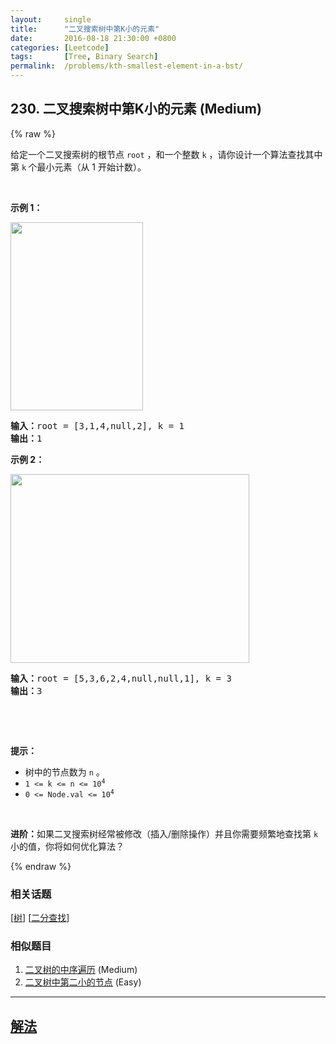 ```yaml
---
layout:     single
title:      "二叉搜索树中第K小的元素"
date:       2016-08-18 21:30:00 +0800
categories: [Leetcode]
tags:       [Tree, Binary Search]
permalink:  /problems/kth-smallest-element-in-a-bst/
---
```


## 230. 二叉搜索树中第K小的元素 (Medium)

{% raw %}

<p>给定一个二叉搜索树的根节点 <code>root</code> ，和一个整数 <code>k</code> ，请你设计一个算法查找其中第 <code>k</code><strong> </strong>个最小元素（从 1 开始计数）。</p>

<p> </p>

<p><strong>示例 1：</strong></p>
<img alt="" src="https://assets.leetcode.com/uploads/2021/01/28/kthtree1.jpg" style="width: 212px; height: 301px;" />
<pre>
<strong>输入：</strong>root = [3,1,4,null,2], k = 1
<strong>输出：</strong>1
</pre>

<p><strong>示例 2：</strong></p>
<img alt="" src="https://assets.leetcode.com/uploads/2021/01/28/kthtree2.jpg" style="width: 382px; height: 302px;" />
<pre>
<strong>输入：</strong>root = [5,3,6,2,4,null,null,1], k = 3
<strong>输出：</strong>3
</pre>

<p> </p>

<p> </p>

<p><strong>提示：</strong></p>

<ul>
	<li>树中的节点数为 <code>n</code> 。</li>
	<li><code>1 <= k <= n <= 10<sup>4</sup></code></li>
	<li><code>0 <= Node.val <= 10<sup>4</sup></code></li>
</ul>

<p> </p>

<p><strong>进阶：</strong>如果二叉搜索树经常被修改（插入/删除操作）并且你需要频繁地查找第 <code>k</code> 小的值，你将如何优化算法？</p>

{% endraw %}

### 相关话题
  [[树](https://github.com/openset/leetcode/tree/master/tag/tree/README.md)]
  [[二分查找](https://github.com/openset/leetcode/tree/master/tag/binary-search/README.md)]

### 相似题目
  1. [二叉树的中序遍历](/problems/binary-tree-inorder-traversal) (Medium)
  1. [二叉树中第二小的节点](/problems/second-minimum-node-in-a-binary-tree) (Easy)

---

## [解法](https://github.com/openset/leetcode/tree/master/problems/kth-smallest-element-in-a-bst)

